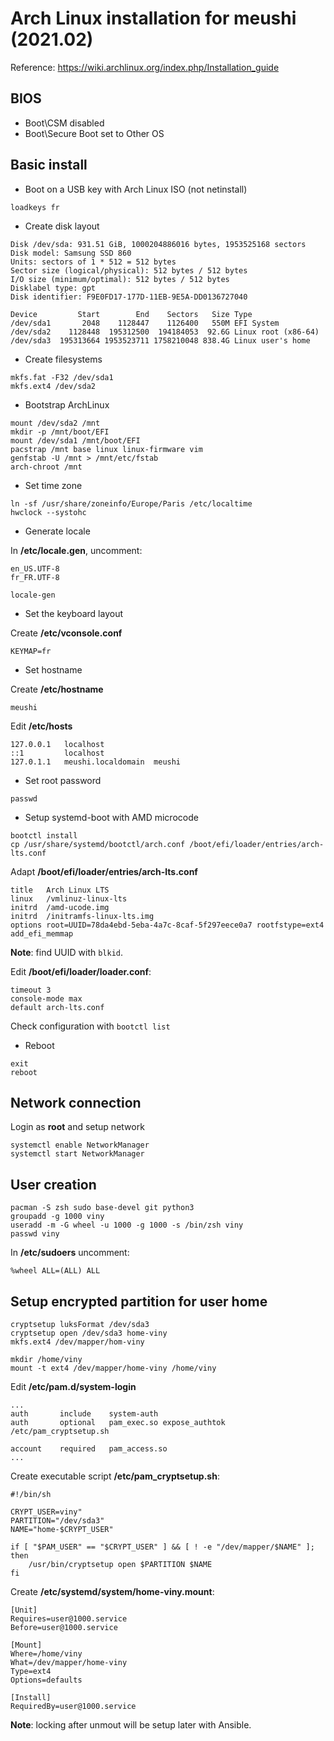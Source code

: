 # Arch Linux installation for meushi (2021.02)

Reference: https://wiki.archlinux.org/index.php/Installation_guide

## BIOS

* Boot\CSM disabled
* Boot\Secure Boot set to Other OS

## Basic install

* Boot on a USB key with Arch Linux ISO (not netinstall)

```loadkeys fr```

* Create disk layout

```
Disk /dev/sda: 931.51 GiB, 1000204886016 bytes, 1953525168 sectors
Disk model: Samsung SSD 860 
Units: sectors of 1 * 512 = 512 bytes
Sector size (logical/physical): 512 bytes / 512 bytes
I/O size (minimum/optimal): 512 bytes / 512 bytes
Disklabel type: gpt
Disk identifier: F9E0FD17-177D-11EB-9E5A-DD0136727040

Device         Start        End    Sectors   Size Type
/dev/sda1       2048    1128447    1126400   550M EFI System
/dev/sda2    1128448  195312500  194184053  92.6G Linux root (x86-64)
/dev/sda3  195313664 1953523711 1758210048 838.4G Linux user's home
```

* Create filesystems

```
mkfs.fat -F32 /dev/sda1
mkfs.ext4 /dev/sda2
```

* Bootstrap ArchLinux

```
mount /dev/sda2 /mnt
mkdir -p /mnt/boot/EFI
mount /dev/sda1 /mnt/boot/EFI
pacstrap /mnt base linux linux-firmware vim
genfstab -U /mnt > /mnt/etc/fstab
arch-chroot /mnt
```

* Set time zone

```
ln -sf /usr/share/zoneinfo/Europe/Paris /etc/localtime
hwclock --systohc
```

* Generate locale

In **/etc/locale.gen**, uncomment:

```
en_US.UTF-8
fr_FR.UTF-8
```

```
locale-gen
```

* Set the keyboard layout  

Create **/etc/vconsole.conf**

```
KEYMAP=fr
```

* Set hostname

Create **/etc/hostname**

```
meushi
```

Edit **/etc/hosts**

```
127.0.0.1   localhost
::1		    localhost
127.0.1.1	meushi.localdomain	meushi
```

* Set root password

```
passwd
```

* Setup systemd-boot with AMD microcode

```
bootctl install
cp /usr/share/systemd/bootctl/arch.conf /boot/efi/loader/entries/arch-lts.conf
```

Adapt **/boot/efi/loader/entries/arch-lts.conf**

```
title   Arch Linux LTS
linux   /vmlinuz-linux-lts
initrd  /amd-ucode.img
initrd  /initramfs-linux-lts.img
options root=UUID=78da4ebd-5eba-4a7c-8caf-5f297eece0a7 rootfstype=ext4 add_efi_memmap
```

**Note**: find UUID with ```blkid```.

Edit **/boot/efi/loader/loader.conf**:

```
timeout 3
console-mode max
default arch-lts.conf
```

Check configuration with ```bootctl list```

* Reboot

```
exit
reboot
```

## Network connection

Login as **root** and setup network

```
systemctl enable NetworkManager
systemctl start NetworkManager
```

## User creation

```
pacman -S zsh sudo base-devel git python3
groupadd -g 1000 viny
useradd -m -G wheel -u 1000 -g 1000 -s /bin/zsh viny
passwd viny
```

In **/etc/sudoers** uncomment:

```
%wheel ALL=(ALL) ALL
```

## Setup encrypted partition for user home

```
cryptsetup luksFormat /dev/sda3
cryptsetup open /dev/sda3 home-viny
mkfs.ext4 /dev/mapper/hom-viny
```

```
mkdir /home/viny
mount -t ext4 /dev/mapper/home-viny /home/viny
```

Edit **/etc/pam.d/system-login**

```
...
auth       include    system-auth
auth       optional   pam_exec.so expose_authtok /etc/pam_cryptsetup.sh

account    required   pam_access.so
...
```

Create executable script **/etc/pam_cryptsetup.sh**:

```
#!/bin/sh

CRYPT_USER=viny"
PARTITION="/dev/sda3"
NAME="home-$CRYPT_USER"

if [ "$PAM_USER" == "$CRYPT_USER" ] && [ ! -e "/dev/mapper/$NAME" ]; then
    /usr/bin/cryptsetup open $PARTITION $NAME
fi
```

Create **/etc/systemd/system/home-viny.mount**:

```
[Unit]
Requires=user@1000.service
Before=user@1000.service

[Mount]
Where=/home/viny
What=/dev/mapper/home-viny
Type=ext4
Options=defaults

[Install]
RequiredBy=user@1000.service
```

**Note**: locking after unmout will be setup later with Ansible.
